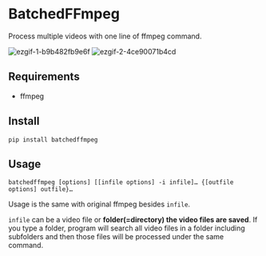 # BatchedFFmpeg

Process multiple videos with one line of ffmpeg command.

![ezgif-1-b9b482fb9e6f](https://user-images.githubusercontent.com/35001605/145683660-2bd91e58-988a-4c1a-9955-533aa5cecba4.gif)
![ezgif-2-4ce90071b4cd](https://user-images.githubusercontent.com/35001605/145685168-d55b420f-4481-40c5-8963-5ce1a76c6a0b.gif)

## Requirements

- ffmpeg

## Install

```
pip install batchedffmpeg
```

## Usage

```
batchedffmpeg [options] [[infile options] -i infile]… {[outfile options] outfile}…
```

Usage is the same with original ffmpeg besides `infile`. 

`infile` can be a video file or **folder(=directory) the video files are saved**. If you type a folder, program will search all video files in a folder including subfolders and then those files will be processed under the same command.

